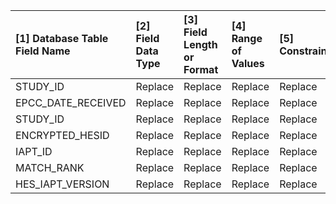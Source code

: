|[1] Database Table Field Name |[2] Field Data Type |[3] Field Length or Format |[4] Range of Values |[5] Constraints |[6] Representation of Missing Data |[7] Field Description |[8] Sensitive Field |[9] Identifiable Field |[10] Field_Group |[11] Notes |
|:-----------------------------|:-------------------|:--------------------------|:-------------------|:---------------|:----------------------------------|:---------------------|:-------------------|:----------------------|:----------------|:----------|
|STUDY_ID                      |Replace             |Replace                    |Replace             |Replace         |Replace                            |Replace               |Replace             |Replace                |Replace          |Replace    |
|EPCC_DATE_RECEIVED            |Replace             |Replace                    |Replace             |Replace         |Replace                            |Replace               |Replace             |Replace                |Replace          |Replace    |
|STUDY_ID                      |Replace             |Replace                    |Replace             |Replace         |Replace                            |Replace               |Replace             |Replace                |Replace          |Replace    |
|ENCRYPTED_HESID               |Replace             |Replace                    |Replace             |Replace         |Replace                            |Replace               |Replace             |Replace                |Replace          |Replace    |
|IAPT_ID                       |Replace             |Replace                    |Replace             |Replace         |Replace                            |Replace               |Replace             |Replace                |Replace          |Replace    |
|MATCH_RANK                    |Replace             |Replace                    |Replace             |Replace         |Replace                            |Replace               |Replace             |Replace                |Replace          |Replace    |
|HES_IAPT_VERSION              |Replace             |Replace                    |Replace             |Replace         |Replace                            |Replace               |Replace             |Replace                |Replace          |Replace    |
